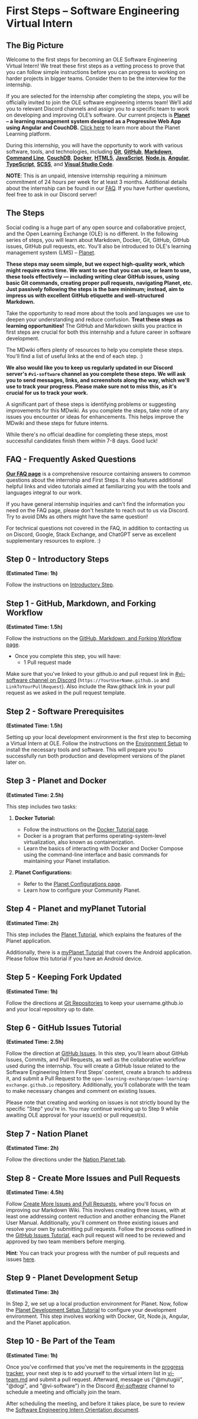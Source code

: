 # First Steps – Software Engineering Virtual Intern

## The Big Picture

Welcome to the first steps for becoming an OLE Software Engineering Virtual Intern! We treat these first steps as a vetting process to prove that you can follow simple instructions before you can progress to working on harder projects in bigger teams. Consider them to be the interview for the internship.

If you are selected for the internship after completing the steps, you will be officially invited to join the OLE software engineering interns team! We’ll add you to relevant Discord channels and assign you to a specific team to work on developing and improving OLE’s software. Our current projects is **[Planet](https://github.com/open-learning-exchange/planet) – a learning management system designed as a Progressive Web App using Angular and CouchDB.** [Click here](https://www.ole.org/our-platform) to learn more about the Planet Learning platform.

During this internship, you will have the opportunity to work with various software, tools, and technologies, including **[Git](https://git-scm.com/)**, **[GitHub](https://github.com/)**, **[Markdown](https://daringfireball.net/projects/markdown/)**, **[Command Line](https://www.codecademy.com/articles/command-line-commands)**, **[CouchDB](http://couchdb.apache.org/)**, **[Docker](https://www.docker.com/)**, **[HTML5](https://en.wikipedia.org/wiki/HTML5)**, **[JavaScript](https://developer.mozilla.org/en-US/docs/Learn/JavaScript/First_steps/What_is_JavaScript)**, **[Node.js](https://nodejs.org/en/)**, **[Angular](https://angular.io/)**, **[TypeScript](https://www.typescriptlang.org/)**, **[SCSS](https://sass-lang.com/)**, and **[Visual Studio Code](https://code.visualstudio.com/)**.

**NOTE**: This is an unpaid, intensive internship requiring a minimum commitment of 24 hours per week for at least 3 months. Additional details about the internship can be found in our [FAQ](vi-faq.md#General_Internship_Questions). If you have further questions, feel free to ask in our Discord server!

## The Steps

Social coding is a huge part of any open source and collaborative project, and the Open Learning Exchange (OLE) is no different. In the following series of steps, you will learn about Markdown, Docker, Git, GitHub, GitHub issues, GitHub pull requests, etc. You'll also be introduced to OLE's learning management system (LMS) – [Planet](https://github.com/open-learning-exchange/planet).

**These steps may seem simple, but we expect high-quality work, which might require extra time. We want to see that you can use, or learn to use, these tools effectively — including writing clear GitHub issues, using basic Git commands, creating proper pull requests, navigating Planet, etc. Just passively following the steps is the bare minimum; instead, aim to impress us with excellent GitHub etiquette and well-structured Markdown.**

Take the opportunity to read more about the tools and languages we use to deepen your understanding and reduce confusion. **Treat these steps as learning opportunities!** The GitHub and Markdown skills you practice in first steps are crucial for both this internship and a future career in software development.

The MDwiki offers plenty of resources to help you complete these steps. You'll find a list of useful links at the end of each step. :)

**We also would like you to keep us regularly updated in our Discord server's `#vi-software` channel as you complete these steps. We will ask you to send messages, links, and screenshots along the way, which we'll use to track your progress. Please make sure not to miss this, as it's crucial for us to track your work.**

A significant part of these steps is identifying problems or suggesting improvements for this MDwiki. As you complete the steps, take note of any issues you encounter or ideas for enhancements. This helps improve the MDwiki and these steps for future interns.

While there's no official deadline for completing these steps, most successful candidates finish them within 7-8 days. Good luck!

## FAQ - Frequently Asked Questions

**[Our FAQ page](vi-faq.md)** is a comprehensive resource containing answers to common questions about the internship and First Steps. It also features additional helpful links and video tutorials aimed at familiarizing you with the tools and languages integral to our work.

If you have general internship inquiries and can't find the information you need on the FAQ page, please don't hesitate to reach out to us via Discord. Try to avoid DMs as others might have the same question!

For technical questions not covered in the FAQ, in addition to contacting us on Discord, Google, Stack Exchange, and ChatGPT serve as excellent supplementary resources to explore. :)

## Step 0 - Introductory Steps
**(Estimated Time: 1h)**

Follow the instructions on [Introductory Step](vi-intro-step.md).

## Step 1 - GitHub, Markdown, and Forking Workflow
**(Estimated Time: 1.5h)**

Follow the instructions on the [GitHub, Markdown, and Forking Workflow page](vi-github-and-markdown.md).

- Once you complete this step, you will have:
  - 1 Pull request made

Make sure that you've linked to your github.io and pull request link in [#vi-software channel on Discord](https://discord.com/channels/1079980988421132369/1229437557843169280) (`https://YourUserName.github.io` and `LinkToYourPullRequest`). Also include the Raw.githack link in your pull request as we asked in the pull request template.

## Step 2 - Software Prerequisites
**(Estimated Time: 1.5h)**

Setting up your local development environment is the first step to becoming a Virtual Intern at OLE. Follow the instructions on the [Environment Setup](vi-prerequisites.md) to install the necessary tools and software. This will prepare you to successfully run both production and development versions of the planet later on.

## Step 3 - Planet and Docker
**(Estimated Time: 2.5h)**

This step includes two tasks:

1. **Docker Tutorial:**
   - Follow the instructions on the [Docker Tutorial page](vi-docker-tutorial.md).
   - Docker is a program that performs operating-system-level virtualization, also known as containerization.
   - Learn the basics of interacting with Docker and Docker Compose using the command-line interface and basic commands for maintaining your Planet installation.

2. **Planet Configurations:**
   - Refer to the [Planet Configurations page](vi-planet-configurations.md).
   - Learn how to configure your Community Planet.

## Step 4 - Planet and myPlanet Tutorial
**(Estimated Time: 2h)**

This step includes the [Planet Tutorial](vi-planetapps.md), which explains the features of the Planet application.

Additionally, there is a [myPlanet Tutorial](vi-myplanet.md) that covers the Android application. Please follow this tutorial if you have an Android device.

## Step 5 - Keeping Fork Updated
**(Estimated Time: 1h)**

Follow the directions at [Git Repositories](vi-github-and-repositories.md) to keep your username.github.io and your local repository up to date.

## Step 6 - GitHub Issues Tutorial
**(Estimated Time: 2.5h)**

Follow the direction at [GitHub Issues](vi-github-issues.md). In this step, you’ll learn about GitHub Issues, Commits, and Pull Requests, as well as the collaborative workflow used during the internship. You will create a GitHub Issue related to the Software Engineering Intern First Steps’ content, create a branch to address it, and submit a Pull Request to the `open-learning-exchange/open-learning-exchange.github.io` repository. Additionally, you’ll collaborate with the team to make necessary changes and comment on existing Issues.

Please note that creating and working on issues is not strictly bound by the specific "Step" you're in. You may continue working up to Step 9 while awaiting OLE approval for your issue(s) or pull request(s).

## Step 7 - Nation Planet
**(Estimated Time: 2h)**

Follow the directions under the [Nation Planet tab](vi-nation.md).

## Step 8 - Create More Issues and Pull Requests
**(Estimated Time: 4.5h)**

Follow [Create More Issues and Pull Requests](vi-create-issues-and-pull-requests.md), where you'll focus on improving our Markdown Wiki. This involves creating three issues, with at least one addressing content reduction and another enhancing the Planet User Manual. Additionally, you'll comment on three existing issues and resolve your own by submitting pull requests. Follow the process outlined in the [GitHub Issues Tutorial](vi-github-issues.md), each pull request will need to be reviewed and approved by two team members before merging.

**Hint**: You can track your progress with the number of pull requests and issues [here](../track-first-steps-progress.md).

## Step 9 - Planet Development Setup
**(Estimated Time: 3h)**

In Step 2, we set up a local production environment for Planet. Now, follow the [Planet Development Setup Tutorial](vi-docker-development-tutorial.md) to configure your development environment. This step involves working with Docker, Git, Node.js, Angular, and the Planet application.

## Step 10 - Be Part of the Team
**(Estimated Time: 1h)**

Once you've confirmed that you've met the requirements in the [progress tracker](../track-first-steps-progress.md), your next step is to add yourself to the virtual intern list in [vi-team.md](vi-team.md) and submit a pull request. Afterward, message us ("@mutugiii", "@dogi", and "@vi-software") in the Discord [*#vi-software*](https://discord.com/channels/1079980988421132369/1229437557843169280) channel to schedule a meeting and officially join the team.

After scheduling the meeting, and before it takes place, be sure to review the [Software Engineering Intern Orientation document](vi-intern-orientation.md).
